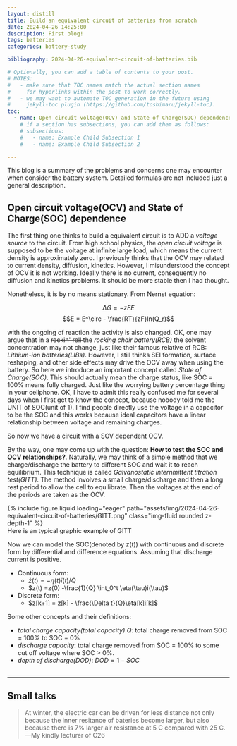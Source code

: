 ```yaml
---
layout: distill
title: Build an equivalent circuit of batteries from scratch
date: 2024-04-26 14:25:00
description: First blog! 
tags: batteries
categories: battery-study

bibliography: 2024-04-26-equivalent-circuit-of-batteries.bib

# Optionally, you can add a table of contents to your post.
# NOTES:
#   - make sure that TOC names match the actual section names
#     for hyperlinks within the post to work correctly.
#   - we may want to automate TOC generation in the future using
#     jekyll-toc plugin (https://github.com/toshimaru/jekyll-toc).
toc:
  - name: Open circuit voltage(OCV) and State of Charge(SOC) dependence
    # if a section has subsections, you can add them as follows:
    # subsections:
    #   - name: Example Child Subsection 1
    #   - name: Example Child Subsection 2

---
```



This blog is a summary of the problems and concerns one may encounter when consider the battery system. Detailed formulas are not included just a general description.  

## Open circuit voltage(OCV) and State of Charge(SOC) dependence <d-cite key="BMS_vol1"></d-cite>  

The first thing one thinks to build a equivalent circuit is to ADD a *voltage source* to the circuit. From high school physics, the *open circuit voltage* is supposed to be the voltage at infinite large load, which means the current density is approximately zero. I previously thinks that the OCV may related to current density, diffusion, kinetics. However, I misunderstood the concept of OCV it is not working. Ideally there is no current, consequently no diffusion and kinetics problems. It should be more stable then I had thought.  

Nonetheless, it is by no means stationary. From Nernst equation:  

$$\Delta G = -zFE$$
$$E = E^\circ - \frac{RT}{zF}ln(Q_r)$$

with the ongoing of reaction the activity is also changed. OK, one may argue that in a <s> rockin' roll  </s> the *rocking chair battery(RCB)* the solvent concentration may not change, just like their famous relative of RCB: *Lithium-ion batteries(LIBs)*. However, I still thinks SEI formation, surface reshaping, and other side effects may drive the OCV away when using the battery. So here we introduce an important concept called *State of Charge(SOC)*. This should actually mean the charge status, like SOC = 100% means fully charged. Just like the worrying battery percentage thing in your cellphone. OK, I have to admit this really confused me for several days when I first get to know the concept, because nobody told me the UNIT of SOC(unit of 1). I find people directly use the voltage in a capacitor to be the SOC and this works because ideal capacitors have a linear relationship between voltage and remaining charges.  

So now we have a circuit with a SOV dependent OCV.  

By the way, one may come up with the question: **How to test the SOC and OCV relationships?**. Naturally, we may think of a simple method that we charge/discharge the battery to different SOC and wait it to reach equilibrium. This technique is called *Galvanostatic internmittent titration test(GITT)*. The method involves a small charge/discharge and then a long rest period to allow the cell to equilibrate. Then the voltages at the end of the periods are taken as the OCV. <d-cite key="C26_2"></d-cite>  

<div class="row mt-3">
    <div class="col-sm mt-3 mt-md-0">
        {% include figure.liquid loading="eager" path="assets/img/2024-04-26-equivalent-circuit-of-batteries/GITT.png" class="img-fluid rounded z-depth-1" %}
    </div>
</div>
<div class="caption">
    Here is an typical graphic example of GITT<d-cite key="LIBOCVmodel"></d-cite>  
</div>

Now we can model the SOC(denoted by $z(t)$) with continuous and discrete form by differential and difference equations. Assuming that discharge current is positive.  

* Continuous form:
  * $\dot z(t) = -\eta(t)i(t)/Q$
  * $z(t) =z(0) -\frac{1}{Q} \int_0^t \eta(\tau)i(\tau)$
* Discrete form:
  * $z[k+1] = z[k] - \frac{\Delta t}{Q}\eta[k]i[k]$

Some other concepts and their definitions:  

- *total charge capacity(total capacity) $Q$*: total charge removed from SOC = 100% to SOC = 0%
- *discharge capacity*: total charge removed from SOC = 100% to some cut off voltage where SOC > 0%.
- *depth of discharge(DOD)*: $DOD = 1 - SOC$

## 




<hr>

## Small talks

> At winter, the electric car can be driven for less distance not only because the inner resitance of bateries become larger, but also because there is 7% larger air resistance at 5 C compared with 25 C.
> —My kindly lecturer of C26  
